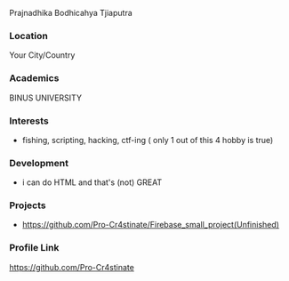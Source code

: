 Prajnadhika Bodhicahya Tjiaputra

### Location

Your City/Country

### Academics

BINUS UNIVERSITY

### Interests

- fishing, scripting, hacking, ctf-ing ( only 1 out of this 4 hobby is true)

### Development

- i can do HTML and that's (not) GREAT

### Projects

- https://github.com/Pro-Cr4stinate/Firebase_small_project(Unfinished)

### Profile Link
https://github.com/Pro-Cr4stinate